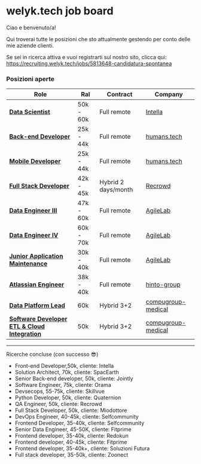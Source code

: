 # welyk.tech job board

Ciao e benvenuto/a!

Qui troverai tutte le posizioni che sto attualmente gestendo per conto delle mie aziende clienti.

Se sei in ricerca attiva e vuoi registrarti sul nostro sito, clicca qui: https://recruiting.welyk.tech/jobs/5813648-candidatura-spontanea


### Posizioni aperte

| Role                                                                          | Ral       | Contract           | Company                                  |                                                           
|-------------------------------------------------------------------------------|-----------|--------------------|------------------------------------------|
| [**Data Scientist**](clients/intella/data_scientist.md)                       | 50k - 60k | Full remote        | [Intella](clients/intella/company.md)    |
| [**Back-end Developer**](clients/humans.tech/backend-developer.md)            | 25k - 44k | Full remote        | [humans.tech](clients/humans.tech/company.md)    |
| [**Mobile Developer**](clients/humans.tech/mobile-developer.md)               | 25k - 44k | Full remote        | [humans.tech](clients/humans.tech/company.md)    |
| [**Full Stack Developer**](clients/recrowd/full_stack_developer.md)           | 42k - 45k | Hybrid 2 days/month| [Recrowd](clients/recrowd/company.md)    |
| [**Data Engineer III**](clients/agilelab/data_engineer_III.md)                | 47k - 60k | Full remote        | [AgileLab](clients/agilelab/company.md)  |
| [**Data Engineer IV**](clients/agilelab/data_engineer_IV.md)                  | 60k - 70k | Full remote        | [AgileLab](clients/agilelab/company.md)  |
| [**Junior Application Maintenance**](clients/agilelab/junior_application_maintenance.md)  | 30k - 40k | Full remote | [AgileLab](clients/agilelab/company.md)  |
| [**Atlassian Engineer**](clients/hinto-group/atlassian-engineer.md)  | 38k - 40k | Full remote | [hinto-group](clients/hinto-group/company.md)  |
| [**Data Platform Lead**](clients/compugroup_medical/data-platform-lead.md)  | 60k | Hybrid 3+2 | [compugroup-medical](clients/compugroup-medical/company.md)  |
| [**Software Developer ETL & Cloud Integration**](clients/compugroup-medical/software-developer-etl-cloud-integration.md)  | 50k | Hybrid 3+2 | [compugroup-medical](clients/compugroup-medical/company.md)  |
-----------------------------------------------------------------------------------------------------------------------------------------------------------

Ricerche concluse (con successo 😎)

- Front-end Developer,50k, cliente: Intella
- Solution Architect, 70k, cliente: SpacEarth
- Senior Back-end developer, 50k, cliente: Jointly
- Software Engineer, 75k, cliente: Orama
- Devsecops, 55-75k, cliente: Skillvue
- Python Developer, 50k, cliente: Quaternion
- QA Engineer, 50k, cliente: Recrowd
- Full Stack Developer, 50k, cliente: Miodottore
- DevOps Engineer, 40-45k, cliente: Selfcommunity
- Frontend Developer, 35-40k, cliente: Selfcommunity
- Senior Data Engineer, 45-50K, cliente: Fitprime
- Frontend developer, 35-40k, cliente: Redokun
- Frontend developer, 40-45k, cliente: Fitprime
- Frontend developer, 35-40k+, cliente: Soluzioni Futura
- Full stack developer, 35-50k, cliente: Zoonect
